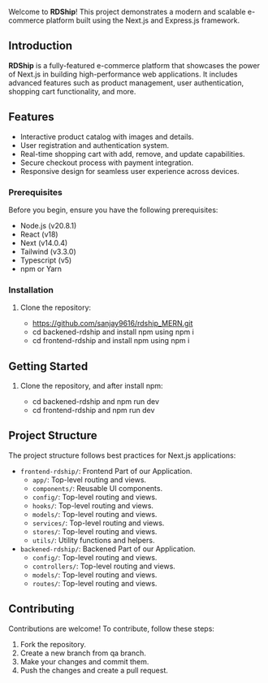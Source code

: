 
Welcome to **RDShip**! This project demonstrates a modern and scalable e-commerce platform built using the Next.js and Express.js framework.

## Introduction

**RDShip** is a fully-featured e-commerce platform that showcases the power of Next.js in building high-performance web applications. It includes advanced features such as product management, user authentication, shopping cart functionality, and more.

## Features

- Interactive product catalog with images and details.
- User registration and authentication system.
- Real-time shopping cart with add, remove, and update capabilities.
- Secure checkout process with payment integration.
- Responsive design for seamless user experience across devices.
### Prerequisites

Before you begin, ensure you have the following prerequisites:

- Node.js (v20.8.1)
- React (v18)
- Next (v14.0.4)
- Tailwind (v3.3.0)
- Typescript (v5)
- npm or Yarn

### Installation

1. Clone the repository:

    - https://github.com/sanjay9616/rdship_MERN.git
    - cd backened-rdship and install npm using npm i
    - cd frontend-rdship and install npm using npm i
## Getting Started

1. Clone the repository, and after install npm:

    - cd backened-rdship and npm run dev
    - cd frontend-rdship and npm run dev

## Project Structure

The project structure follows best practices for Next.js applications:

- `frontend-rdship/`: Frontend Part of our Application.
   - `app/`: Top-level routing and views.
   - `components/`: Reusable UI components.
   - `config/`: Top-level routing and views.
   - `hooks/`: Top-level routing and views.
   - `models/`: Top-level routing and views.
   - `services/`: Top-level routing and views.
   - `stores/`: Top-level routing and views.
   - `utils/`: Utility functions and helpers.
- `backened-rdship/`: Backened Part of our Application.
   - `config/`: Top-level routing and views.
   - `controllers/`: Top-level routing and views.
   - `models/`: Top-level routing and views.
   - `routes/`: Top-level routing and views.


## Contributing

Contributions are welcome! To contribute, follow these steps:
1. Fork the repository.
2. Create a new branch from qa branch.
3. Make your changes and commit them.
4. Push the changes and create a pull request.

